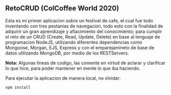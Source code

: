 ## RetoCRUD (ColCoffee World 2020)

Esta es mi primer aplicacion sobre un festival de cafe, el cual fue todo inventando con tres pestanias de navegacion,
todo esto con la finalidad de adquirir un gran aprendizaje y afiacimiento del conocimiento; para cumplir el reto de un
CRUD (Create, Read, Update, Delete) en base al lenguaje de programacion NodeJS, utilizando diferentes dependencias como
Mongoose, Morgan, EJS, Express y con el emparejamineto de base de datos utilizando MongoDB, por medio de los RESTServers.

**Nota:** Algunas lineas de codigo, las comente en virtud de aclarar y clarificar lo que hice, para poder mantener en mente lo que iba haciendo.

Para ejecutar la aplicacion de manera local, no olvidar: 
```
npm install
```
 